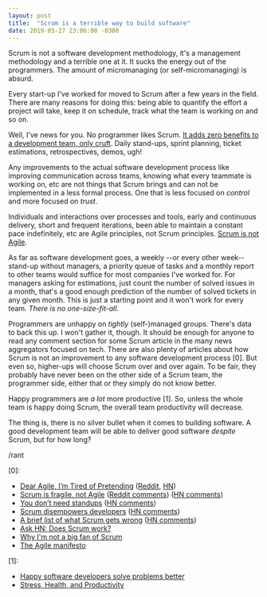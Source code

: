 ```yaml
---
layout: post
title:  "Scrum is a terrible way to build software"
date: 2019-05-27 23:06:00 -0300
---
```


Scrum is not a software development methodology, it's a management methodology and a terrible one at it. It sucks the energy out of the programmers. The amount of micromanaging (or self-micromanaging) is absurd.

Every start-up I've worked for moved to Scrum after a few years in the field. There are many reasons for doing this: being able to quantify the effort a project will take, keep it on schedule, track what the team is working on and so on.

Well, I've news for you. No programmer likes Scrum. [It adds zero benefits to a development team, only cruft](https://medium.com/@jsonpify/you-dont-need-standup-9a74782517c1). Daily stand-ups, sprint planning, ticket estimations, retrospectives, demos, ugh!

Any improvements to the actual software development process like improving communication across teams, knowing what every teammate is working on, etc are not things that Scrum brings and can not be implemented in a less formal process. One that is less focused on *control* and more focused on *trust*.

Individuals and interactions over processes and tools, early and continuous delivery, short and frequent iterations, been able to maintain a constant pace indefinitely, etc are Agile principles, not Scrum principles. [Scrum is not Agile](http://www.dennisweyland.net/blog/?p=43).

As far as software development goes, a weekly --or every other week-- stand-up without managers, a priority queue of tasks and a monthly report to other teams would suffice for most companies I've worked for. For managers asking for estimations, just count the number of solved issues in a month, that's a good enough prediction of the number of solved tickets in any given month. This is just a starting point and it won't work for every team. *There is no one-size-fit-all*.

Programmers are unhappy on *tightly* (self-)managed groups. There's data to back this up. I won't gather it, though. It should be enough for anyone to read any comment section for some Scrum article in the many news aggregators focused on tech. There are also plenty of articles about how Scrum is not an improvement to any software development process [0]. But even so, higher-ups will choose Scrum over and over again. To be fair, they probably have never been on the other side of a Scrum team, the programmer side, either that or they simply do not know better.

Happy programmers are *a lot* more productive [1]. So, unless the whole team is happy doing Scrum, the overall team productivity will decrease.

The thing is, there is no silver bullet when it comes to building software. A good development team will be able to deliver good software *despite* Scrum, but for how long?

/rant

[0]:

* [Dear Agile, I’m Tired of Pretending](https://medium.com/columbus-egg/dear-agile-im-tired-of-pretending-d39ab6a12003) ([Reddit](https://www.reddit.com/r/programming/comments/c80kks/dear_agile_im_tired_of_pretending/), [HN](https://news.ycombinator.com/item?id=20325096))
* [Scrum is fragile, not Agile](http://www.dennisweyland.net/blog/?p=43) ([Reddit comments](https://www.reddit.com/r/programming/comments/btbnpn/scrum_is_fragile_not_agile/)) ([HN comments](https://news.ycombinator.com/item?id=20017854))
* [You don’t need standups](https://medium.com/@jsonpify/you-dont-need-standup-9a74782517c1) ([HN comments](https://news.ycombinator.com/item?id=17671464))
* [Scrum disempowers developers](https://www.lambdacambridge.com/blog/how-scrum-disempowers-developers-and-destroys-agile) ([HN comments](https://news.ycombinator.com/item?id=17186591))
* [A brief list of what Scrum gets wrong](https://medium.com/@ard_adam/why-scrum-is-the-wrong-way-to-build-software-99d8994409e5) ([HN comments](https://news.ycombinator.com/item?id=16892307))
* [Ask HN: Does Scrum work?](https://news.ycombinator.com/item?id=18985942)
* [Why I'm not a big fan of Scrum](http://okigiveup.net/not-big-fan-of-scrum/)
* [The Agile manifesto](https://agilemanifesto.org/iso/en/principles.html)

[1]:

* [Happy software developers solve problems better](http://neverworkintheory.org/2014/05/01/happy-sw-devs-solve-problems-better.html)
* [Stress, Health, and Productivity](https://www.cdc.gov/niosh/docs/99-101/#Stress,%20Health,%20and%20Productivity)
